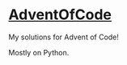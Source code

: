 # <a href="https://adventofcode.com/">AdventOfCode</a>

My solutions for Advent of Code!

Mostly on Python.
